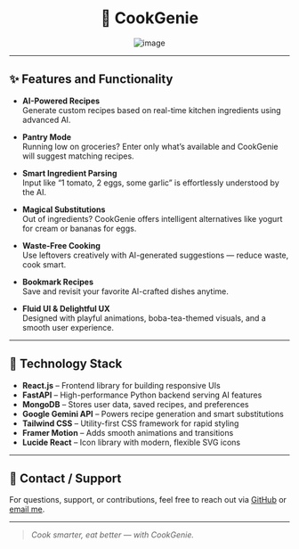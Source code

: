 <div align="center">

# 🍳 CookGenie

![image](https://github.com/user-attachments/assets/710c6ceb-9ed7-4900-84f5-07adfea43cfd)

</div>

---

## ✨ Features and Functionality

- **AI-Powered Recipes**  
  Generate custom recipes based on real-time kitchen ingredients using advanced AI.

- **Pantry Mode**  
  Running low on groceries? Enter only what’s available and CookGenie will suggest matching recipes.

- **Smart Ingredient Parsing**  
  Input like “1 tomato, 2 eggs, some garlic” is effortlessly understood by the AI.

- **Magical Substitutions**  
  Out of ingredients? CookGenie offers intelligent alternatives like yogurt for cream or bananas for eggs.

- **Waste-Free Cooking**  
  Use leftovers creatively with AI-generated suggestions — reduce waste, cook smart.

- **Bookmark Recipes**  
  Save and revisit your favorite AI-crafted dishes anytime.

- **Fluid UI & Delightful UX**  
  Designed with playful animations, boba-tea-themed visuals, and a smooth user experience.

---

## 👀 Technology Stack

- **React.js** – Frontend library for building responsive UIs  
- **FastAPI** – High-performance Python backend serving AI features  
- **MongoDB** – Stores user data, saved recipes, and preferences  
- **Google Gemini API** – Powers recipe generation and smart substitutions  
- **Tailwind CSS** – Utility-first CSS framework for rapid styling  
- **Framer Motion** – Adds smooth animations and transitions  
- **Lucide React** – Icon library with modern, flexible SVG icons  

---

## 💌 Contact / Support

For questions, support, or contributions, feel free to reach out via [GitHub](https://github.com/Sapna127) or [email me](mailto:kulsapna2210002@gmail.com).

---

> _Cook smarter, eat better — with CookGenie._
